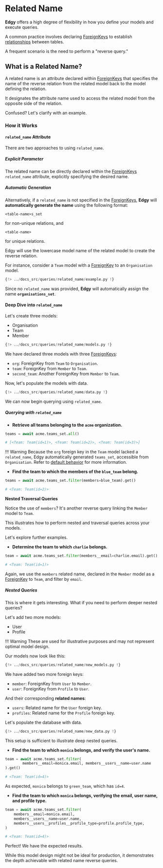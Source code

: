 # Related Name

**Edgy** offers a high degree of flexibility in how you define your models and execute queries.

A common practice involves declaring [ForeignKeys][foreign_keys] to establish [relationships][relationships] between tables.

A frequent scenario is the need to perform a "reverse query."

## What is a Related Name?

A related name is an attribute declared within [ForeignKeys][foreign_keys] that specifies the name of the reverse relation from the related model back to the model defining the relation.

It designates the attribute name used to access the related model from the opposite side of the relation.

Confused? Let's clarify with an example.

### How it Works

#### `related_name` Attribute

There are two approaches to using `related_name`.

##### Explicit Parameter

The related name can be directly declared within the [ForeignKeys][foreign_keys] `related_name` attribute, explicitly specifying the desired name.

##### Automatic Generation

Alternatively, if a `related_name` is not specified in the [ForeignKeys][foreign_keys], **Edgy** will **automatically generate the name** using the following format:

```text
<table-name>s_set
```

for non-unique relations, and

```text
<table-name>
```

for unique relations.

Edgy will use the lowercase model name of the related model to create the reverse relation.

For instance, consider a `Team` model with a [ForeignKey][foreign_keys] to an `Organisation` model.

```python title="models.py" hl_lines="16"
{!> ../docs_src/queries/related_name/example.py !}
```

Since no `related_name` was provided, **Edgy** will automatically assign the name **`organisations_set`**.

#### Deep Dive into `related_name`

Let's create three models:

* Organisation
* Team
* Member

```python title="models.py" hl_lines="16 24-27"
{!> ../docs_src/queries/related_name/models.py !}
```

We have declared three models with three [ForeignKeys][foreign_keys]:

* `org`: ForeignKey from `Team` to `Organisation`.
* `team`: ForeignKey from `Member` to `Team`.
* `second_team`: Another ForeignKey from `Member` to `Team`.

Now, let's populate the models with data.

```python
{!> ../docs_src/queries/related_name/data.py !}
```

We can now begin querying using `related_name`.

##### Querying with `related_name`

* **Retrieve all teams belonging to the `acme` organization.**

```python
teams = await acme.teams_set.all()

# [<Team: Team(id=1)>, <Team: Team(id=2)>, <Team: Team(id=3)>]
```

!!! Warning
    Because the `org` foreign key in the `Team` model lacked a `related_name`, Edgy automatically generated `teams_set`, accessible from `Organisation`. Refer to [default behavior](#auto-generating) for more information.

* **Find the team to which the members of the `blue_team` belong.**

```python
teams = await acme.teams_set.filter(members=blue_team).get()

# <Team: Team(id=2)>
```

**Nested Traversal Queries**

Notice the use of `members`? It's another reverse query linking the `Member` model to `Team`.

This illustrates how to perform nested and traversal queries across your models.

Let's explore further examples.

* **Determine the team to which `charlie` belongs.**

```python
team = await acme.teams_set.filter(members__email=charlie.email).get()

# <Team: Team(id=1)>
```

Again, we use the `members` related name, declared in the `Member` model as a [ForeignKey][foreign_keys] to `Team`, and filter by `email`.

##### Nested Queries

This is where it gets interesting. What if you need to perform deeper nested queries?

Let's add two more models:

* User
* Profile

!!! Warning
    These are used for illustrative purposes and may not represent optimal model design.

Our models now look like this:

```python title="models.py" hl_lines="38-40 47"
{!> ../docs_src/queries/related_name/new_models.py !}
```

We have added two more foreign keys:

* `member`: ForeignKey from `User` to `Member`.
* `user`: ForeignKey from `Profile` to `User`.

And their corresponding **related names**:

* `users`: Related name for the `User` foreign key.
* `profiles`: Related name for the `Profile` foreign key.

Let's populate the database with data.

```python hl_lines="16-17"
{!> ../docs_src/queries/related_name/new_data.py !}
```

This setup is sufficient to illustrate deep nested queries.

* **Find the team to which `monica` belongs, and verify the user's name.**

```python
team = await acme.teams_set.filter(
        members__email=monica.email, members__users__name=user.name
).get()

# <Team: Team(id=4)>
```

As expected, `monica` belongs to `green_team`, which has `id=4`.

* **Find the team to which `monica` belongs, verifying the email, user name, and profile type.**

```python
team = await acme.teams_set.filter(
    members__email=monica.email,
    members__users__name=user.name,
    members__users__profiles__profile_type=profile.profile_type,
)

# <Team: Team(id=4)>
```

Perfect! We have the expected results.

While this model design might not be ideal for production, it demonstrates the depth achievable with related name reverse queries.

[relationships]: ../relationships.md
[fields]: ../fields/index.md
[foreign_keys]: ../fields/index.md#foreignkey
